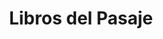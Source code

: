 ---
title: "Libros del Pasaje"
url: /ciudad-autonoma-de-buenos-aires/libros-del-pasaje/
shop: libros
---